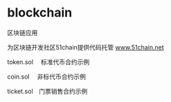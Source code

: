 # blockchain
区块链应用

为区块链开发社区51chain提供代码托管 www.51chain.net

token.sol 　标准代币合约示例

coin.sol  　非标代币合约示例

ticket.sol　门票销售合约示例
